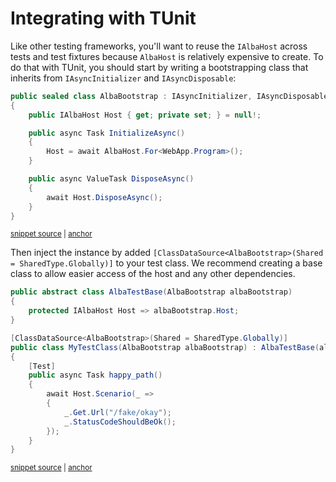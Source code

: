 # Integrating with TUnit

Like other testing frameworks, you'll want to reuse the `IAlbaHost` across tests and test fixtures because
`AlbaHost` is relatively expensive to create. To do that with TUnit, you should start by writing a bootstrapping class
 that inherits from `IAsyncInitializer` and `IAsyncDisposable`:

<!-- snippet: sample_TUnit_Application -->
<a id='snippet-sample_tunit_application'></a>
```cs
public sealed class AlbaBootstrap : IAsyncInitializer, IAsyncDisposable
{
    public IAlbaHost Host { get; private set; } = null!;

    public async Task InitializeAsync() 
    {
        Host = await AlbaHost.For<WebApp.Program>();
    }

    public async ValueTask DisposeAsync()
    {
        await Host.DisposeAsync();
    }
}
```
<sup><a href='https://github.com/JasperFx/alba/blob/master/src/TUnitSamples/Program.cs#L6-L21' title='Snippet source file'>snippet source</a> | <a href='#snippet-sample_tunit_application' title='Start of snippet'>anchor</a></sup>
<!-- endSnippet -->

Then inject the instance by added `[ClassDataSource<AlbaBootstrap>(Shared = SharedType.Globally)]` to your test class. We recommend creating a base class to allow easier access of the host and any other dependencies.

<!-- snippet: sample_TUnit_scenario_test -->
<a id='snippet-sample_tunit_scenario_test'></a>
```cs
public abstract class AlbaTestBase(AlbaBootstrap albaBootstrap)
{
    protected IAlbaHost Host => albaBootstrap.Host;
}

[ClassDataSource<AlbaBootstrap>(Shared = SharedType.Globally)]
public class MyTestClass(AlbaBootstrap albaBootstrap) : AlbaTestBase(albaBootstrap)
{
    [Test]
    public async Task happy_path()
    {
        await Host.Scenario(_ =>
        {
            _.Get.Url("/fake/okay");
            _.StatusCodeShouldBeOk();
        });
    }
}
```
<sup><a href='https://github.com/JasperFx/alba/blob/master/src/TUnitSamples/Program.cs#L23-L42' title='Snippet source file'>snippet source</a> | <a href='#snippet-sample_tunit_scenario_test' title='Start of snippet'>anchor</a></sup>
<!-- endSnippet -->

